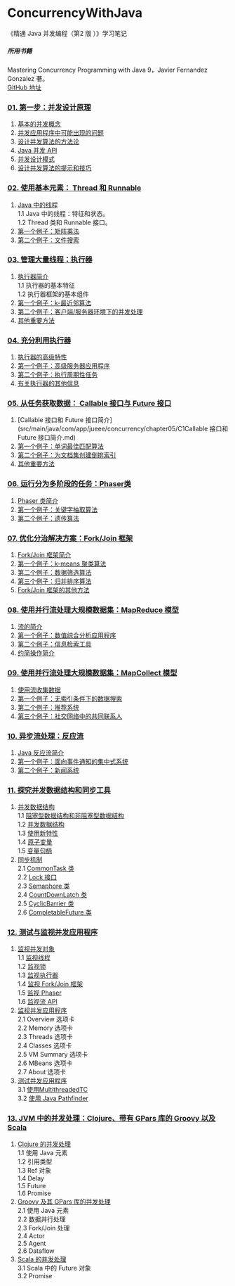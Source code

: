 # ConcurrencyWithJava
《精通 Java 并发编程（第2 版 ）》学习笔记  
##### 所用书籍
Mastering Concurrency Programming with Java 9，Javier Fernandez Gonzalez 著。  
[GitHub 地址](https://github.com/PacktPublishing/Mastering-Concurrency-Programming-with-Java-9-Second-Edition)


### [01. 第一步：并发设计原理](src/main/java/com/app/jueee/concurrency/chapter01)
1.	[基本的并发概念](src/main/java/com/app/jueee/concurrency/chapter01/C1基本的并发概念.md)
2.	[并发应用程序中可能出现的问题](src/main/java/com/app/jueee/concurrency/chapter01/C2并发应用程序中可能出现的问题.md)
3.	[设计并发算法的方法论](src/main/java/com/app/jueee/concurrency/chapter01/C3设计并发算法的方法论.md)
4.	[Java 并发 API](src/main/java/com/app/jueee/concurrency/chapter01/C4Java%20并发%20API.md)
5.	[并发设计模式](src/main/java/com/app/jueee/concurrency/chapter01/C5并发设计模式.md)
6.	[设计并发算法的提示和技巧](src/main/java/com/app/jueee/concurrency/chapter01/C6设计并发算法的提示和技巧.md)

### [02. 使用基本元素： Thread 和 Runnable](src/main/java/com/app/jueee/concurrency/chapter02)
1.	[Java 中的线程](src/main/java/com/app/jueee/concurrency/chapter02/C1Java中的线程.md)  
	1.1	Java 中的线程：特征和状态。  
	1.2	Thread 类和 Runnable 接口。  
3.	[第一个例子：矩阵乘法](src/main/java/com/app/jueee/concurrency/chapter02/C2第一个例子：矩阵乘法.md)
4.	[第二个例子：文件搜索](src/main/java/com/app/jueee/concurrency/chapter02/C3第二个例子：文件搜索.md)

### [03. 管理大量线程：执行器](src/main/java/com/app/jueee/concurrency/chapter03)
1.	[执行器简介](src/main/java/com/app/jueee/concurrency/chapter03/C1执行器简介.md)  
	1.1	执行器的基本特征  
	1.2	执行器框架的基本组件  
2.	[第一个例子：k-最近邻算法](src/main/java/com/app/jueee/concurrency/chapter03/C2第一个例子：k-最近邻算法.md)
3.	[第二个例子：客户端/服务器环境下的并发处理](src/main/java/com/app/jueee/concurrency/chapter03/C3第二个例子：客户端-服务器环境下的并发处理.md)
4.	[其他重要方法](src/main/java/com/app/jueee/concurrency/chapter03/C4其他重要方法.md)

### [04. 充分利用执行器](src/main/java/com/app/jueee/concurrency/chapter04)
1.	[执行器的高级特性](src/main/java/com/app/jueee/concurrency/chapter04/C1执行器的高级特性.md)
2.	[第一个例子：高级服务器应用程序](src/main/java/com/app/jueee/concurrency/chapter04/C2第一个例子：高级服务器应用程序.md)
3.	[第二个例子：执行周期性任务](src/main/java/com/app/jueee/concurrency/chapter04/C3第二个例子：执行周期性任务.md)
4.	[有关执行器的其他信息](src/main/java/com/app/jueee/concurrency/chapter04/C4有关执行器的其他信息.md)

### [05. 从任务获取数据： Callable 接口与 Future 接口](src/main/java/com/app/jueee/concurrency/chapter05)
1.	[Callable 接口和 Future 接口简介](src/main/java/com/app/jueee/concurrency/chapter05/C1Callable 接口和 Future 接口简介.md)
2.	[第一个例子：单词最佳匹配算法](src/main/java/com/app/jueee/concurrency/chapter05/C2第一个例子：单词最佳匹配算法.md)
3.	[第二个例子：为文档集创建倒排索引](src/main/java/com/app/jueee/concurrency/chapter05/C3第二个例子：为文档集创建倒排索引.md)
4.	[其他重要方法](src/main/java/com/app/jueee/concurrency/chapter05/C4其他重要方法.md)

### [06. 运行分为多阶段的任务：Phaser类](src/main/java/com/app/jueee/concurrency/chapter06)
1.	[Phaser 类简介](src/main/java/com/app/jueee/concurrency/chapter06/C1Phaser类简介.md)
2.	[第一个例子：关键字抽取算法](src/main/java/com/app/jueee/concurrency/chapter06/C2第一个例子：关键字抽取算法.md)
3.	[第二个例子：遗传算法](src/main/java/com/app/jueee/concurrency/chapter06/C3第二个例子：遗传算法.md)

### [07. 优化分治解决方案：Fork/Join 框架](src/main/java/com/app/jueee/concurrency/chapter07)
1.	[Fork/Join 框架简介](src/main/java/com/app/jueee/concurrency/chapter07/C1Fork-Join框架简介.md)
2.	[第一个例子：k-means 聚类算法](src/main/java/com/app/jueee/concurrency/chapter07/C2第一个例子：k-means聚类算法.md)
3.	[第二个例子：数据筛选算法](src/main/java/com/app/jueee/concurrency/chapter07/C3第二个例子：数据筛选算法.md)
4.	[第三个例子：归并排序算法](src/main/java/com/app/jueee/concurrency/chapter07/C4第三个例子：归并排序算法.md)
5.	[Fork/Join 框架的其他方法](src/main/java/com/app/jueee/concurrency/chapter07/C5Fork-Join框架的其他方法.md)

### [08. 使用并行流处理大规模数据集：MapReduce 模型](src/main/java/com/app/jueee/concurrency/chapter08)
1.	[流的简介](src/main/java/com/app/jueee/concurrency/chapter08/C1流的简介.md)
2.	[第一个例子：数值综合分析应用程序](src/main/java/com/app/jueee/concurrency/chapter08/C2第一个例子：数值综合分析应用程序.md)
3.	[第二个例子：信息检索工具](src/main/java/com/app/jueee/concurrency/chapter08/C3第二个例子：信息检索工具.md)
4.	[约简操作简介](src/main/java/com/app/jueee/concurrency/chapter08/C4约简操作简介.md)

### [09. 使用并行流处理大规模数据集：MapCollect 模型](src/main/java/com/app/jueee/concurrency/chapter09)
1.	[使用流收集数据](src/main/java/com/app/jueee/concurrency/chapter09/C1使用流收集数据.md)
2.	[第一个例子：无索引条件下的数据搜索](src/main/java/com/app/jueee/concurrency/chapter09/C2第一个例子：无索引条件下的数据搜索.md)
3.	[第二个例子：推荐系统](src/main/java/com/app/jueee/concurrency/chapter09/C3第二个例子：推荐系统.md)
4.	[第三个例子：社交网络中的共同联系人](src/main/java/com/app/jueee/concurrency/chapter09/C4第三个例子：社交网络中的共同联系人.md)

### [10. 异步流处理：反应流](src/main/java/com/app/jueee/concurrency/chapter10)
1.	[Java 反应流简介](src/main/java/com/app/jueee/concurrency/chapter10/C1Java反应流简介.md)
2.	[第一个例子：面向事件通知的集中式系统](src/main/java/com/app/jueee/concurrency/chapter10/C2第一个例子：面向事件通知的集中式系统.md)
3.	[第二个例子：新闻系统](src/main/java/com/app/jueee/concurrency/chapter10/C3第二个例子：新闻系统.md)

### [11. 探究并发数据结构和同步工具](src/main/java/com/app/jueee/concurrency/chapter11)
1.	[并发数据结构](src/main/java/com/app/jueee/concurrency/chapter11/C10并发数据结构.md)  
1.1	[阻塞型数据结构和非阻塞型数据结构](src/main/java/com/app/jueee/concurrency/chapter11/C11.阻塞型数据结构和非阻塞型数据结构.md)  
1.2	[并发数据结构](src/main/java/com/app/jueee/concurrency/chapter11/C12.并发数据结构.md)  
1.3	[使用新特性](src/main/java/com/app/jueee/concurrency/chapter11/C13.使用新特性.md)  
1.4	[原子变量](src/main/java/com/app/jueee/concurrency/chapter11/C14.原子变量.md)  
1.5	[变量句柄](src/main/java/com/app/jueee/concurrency/chapter11/C15.变量句柄.md)  
2.	[同步机制](src/main/java/com/app/jueee/concurrency/chapter11/C20同步机制.md)  
2.1	[CommonTask 类](src/main/java/com/app/jueee/concurrency/chapter11/CommonTask.java)  
2.2	[Lock 接口](src/main/java/com/app/jueee/concurrency/chapter11/J22Lock.java)  
2.3	[Semaphore 类](src/main/java/com/app/jueee/concurrency/chapter11/J23Semaphore.java)  
2.4	[CountDownLatch 类](src/main/java/com/app/jueee/concurrency/chapter11/J24CountDownLatch.java)  
2.5	[CyclicBarrier 类](src/main/java/com/app/jueee/concurrency/chapter11/J25CyclicBarrier.java)  
2.6	[CompletableFuture 类](src/main/java/com/app/jueee/concurrency/chapter11/J26CompletableFuture.java)  

### [12. 测试与监视并发应用程序](src/main/java/com/app/jueee/concurrency/chapter12)
1.	[监视并发对象](src/main/java/com/app/jueee/concurrency/chapter12/C10监视并发对象.md)  
1.1	[监视线程](src/main/java/com/app/jueee/concurrency/chapter12/J11MonitorThread.java)  
1.2	[监视锁](src/main/java/com/app/jueee/concurrency/chapter12/J12MonitorLock.java)  
1.3	[监视执行器](src/main/java/com/app/jueee/concurrency/chapter12/J13MonitorExecutor.java)  
1.4	[监视 Fork/Join 框架](src/main/java/com/app/jueee/concurrency/chapter12/J14MonitorForkJoin.java)  
1.5	[监视 Phaser](src/main/java/com/app/jueee/concurrency/chapter12/J15MonitorPhaser.java)  
1.6	[监视流 API](src/main/java/com/app/jueee/concurrency/chapter12/J16MonitorStreamAPI.java)  
2.	[监视并发应用程序](src/main/java/com/app/jueee/concurrency/chapter12/C20监视并发应用程序.md)  
2.1	Overview 选项卡  
2.2	Memory 选项卡  
2.3	Threads 选项卡  
2.4	Classes  选项卡  
2.5	VM Summary 选项卡  
2.6	MBeans 选项卡  
2.7	About 选项卡  
3.	[测试并发应用程序](src/main/java/com/app/jueee/concurrency/chapter12/C30测试并发应用程序.md)  
3.1	[使用MultithreadedTC](src/main/java/com/app/jueee/concurrency/chapter12/C31使用MultithreadedTC.md)  
3.2	[使用 Java Pathfinder](src/main/java/com/app/jueee/concurrency/chapter12/C32.使用JavaPathfinder.md) 

### [13. JVM 中的并发处理：Clojure、带有 GPars 库的 Groovy 以及 Scala](src/main/java/com/app/jueee/concurrency/chapter13)
1.	[Clojure 的并发处理](src/main/java/com/app/jueee/concurrency/chapter13/C1Clojure的并发处理.md)  
1.1	使用 Java 元素  
1.2	引用类型  
1.3	Ref 对象  
1.4	Delay  
1.5	Future  
1.6	Promise  
2.	[Groovy 及其 GPars 库的并发处理](src/main/java/com/app/jueee/concurrency/chapter13/C2Groovy及其GPars库的并发处理.md)  
2.1	使用 Java 元素  
2.2	数据并行处理  
2.3	Fork/Join 处理  
2.4	Actor  
2.5	Agent  
2.6	Dataflow  
3.	[Scala 的并发处理](src/main/java/com/app/jueee/concurrency/chapter13/C3Scala的并发处理.md)  
3.1	Scala 中的 Future 对象  
3.2	Promise  
